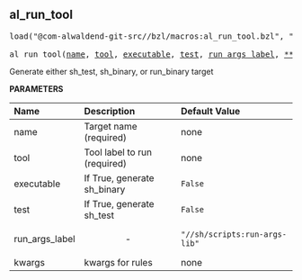 <!-- Generated with Stardoc: http://skydoc.bazel.build -->



<a id="al_run_tool"></a>

## al_run_tool

<pre>
load("@com-alwaldend-git-src//bzl/macros:al_run_tool.bzl", "al_run_tool")

al_run_tool(<a href="#al_run_tool-name">name</a>, <a href="#al_run_tool-tool">tool</a>, <a href="#al_run_tool-executable">executable</a>, <a href="#al_run_tool-test">test</a>, <a href="#al_run_tool-run_args_label">run_args_label</a>, <a href="#al_run_tool-kwargs">**kwargs</a>)
</pre>

Generate either sh_test, sh_binary, or run_binary target

**PARAMETERS**


| Name  | Description | Default Value |
| :------------- | :------------- | :------------- |
| <a id="al_run_tool-name"></a>name |  Target name (required)   |  none |
| <a id="al_run_tool-tool"></a>tool |  Tool label to run (required)   |  none |
| <a id="al_run_tool-executable"></a>executable |  If True, generate sh_binary   |  `False` |
| <a id="al_run_tool-test"></a>test |  If True, generate sh_test   |  `False` |
| <a id="al_run_tool-run_args_label"></a>run_args_label |  <p align="center"> - </p>   |  `"//sh/scripts:run-args-lib"` |
| <a id="al_run_tool-kwargs"></a>kwargs |  kwargs for rules   |  none |


